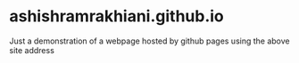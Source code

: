 # ashishramrakhiani.github.io
Just a demonstration of a webpage hosted by github pages using the above site address
